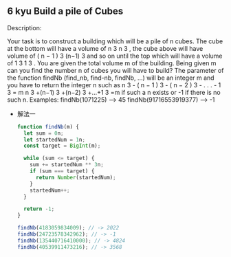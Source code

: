 ## 6 kyu Build a pile of Cubes

Description:

Your task is to construct a building which will be a pile of n cubes. The cube
at the bottom will have a volume of n 3 n 3 , the cube above will have
volume of ( n − 1 ) 3 (n−1) 3 and so on until the top which will have a volume
of 1 3 1 3 . You are given the total volume m of the building. Being given m can
you find the number n of cubes you will have to build? The parameter of the
function findNb (find_nb, find-nb, findNb, ...) will be an integer m and you
have to return the integer n such as n 3 - ( n − 1 ) 3 - ( n − 2 ) 3 - . . . - 1
3 = m n 3 +(n−1) 3 +(n−2) 3 +...+1 3 =m if such a n exists or -1 if there is no
such n. Examples: findNb(1071225) --> 45 findNb(91716553919377) --> -1

- 解法一

  ```js
  function findNb(m) {
    let sum = 0n;
    let startedNum = 1n;
    const target = BigInt(m);

    while (sum <= target) {
      sum += startedNum ** 3n;
      if (sum === target) {
        return Number(startedNum);
      }
      startedNum++;
    }

    return -1;
  }

  findNb(4183059834009); // -> 2022
  findNb(24723578342962); // -> -1
  findNb(135440716410000); // -> 4824
  findNb(40539911473216); // -> 3568
  ```
